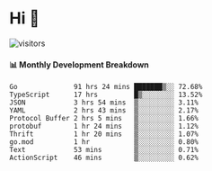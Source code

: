 # Hi 👋
 
![visitors](https://visitor-badge.glitch.me/badge?page_id=sorcererxw.sorcererx)

#### 📊 Monthly Development Breakdown

<!--START_SECTION:waka-->
```text
Go              91 hrs 24 mins ███████▒░░ 72.68%
TypeScript      17 hrs         █▒░░░░░░░░ 13.52%
JSON            3 hrs 54 mins  ▒░░░░░░░░░ 3.11%
YAML            2 hrs 43 mins  ▒░░░░░░░░░ 2.17%
Protocol Buffer 2 hrs 5 mins   ▒░░░░░░░░░ 1.66%
protobuf        1 hr 24 mins   ▒░░░░░░░░░ 1.12%
Thrift          1 hr 20 mins   ▒░░░░░░░░░ 1.07%
go.mod          1 hr           ▒░░░░░░░░░ 0.80%
Text            53 mins        ▒░░░░░░░░░ 0.71%
ActionScript    46 mins        ▒░░░░░░░░░ 0.62%
```
<!--END_SECTION:waka-->
